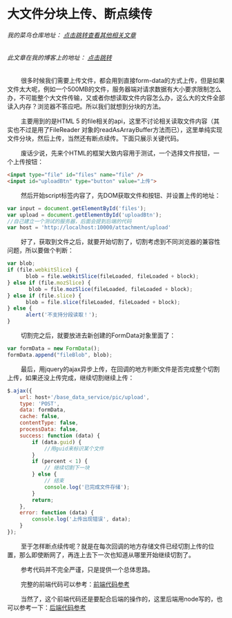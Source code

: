 # 大文件分块上传、断点续传
###### 我的菜鸟仓库地址： [点击跳转查看其他相关文章](https://github.com/ershing/RookieAngle "菜鸟仓库")
###### 此文章在我的博客上的地址： [点击跳转](http://www.ershing.cn/big-file-upload/ "点击我")

        很多时候我们需要上传文件，都会用到直接form-data的方式上传，但是如果文件太大呢，例如一个500MB的文件，服务器端对请求数据有大小要求限制怎么办，不可能整个大文件传输，又或者你想读取文件内容怎么办，这么大的文件全部读入内存？浏览器不答应吧。所以我们就想到分块的方法。

        主要用到的是HTML 5 的file相关的api，这里不讨论相关读取文件内容（其实也不过是用了FileReader 对象的readAsArrayBuffer方法而已），这里单纯实现文件分块，然后上传，当然还有断点续传。下面只展示关键代码。

        废话少说，先来个HTML的框架大致内容用于测试，一个选择文件按钮，一个上传按钮：
```html
<input type="file" id="files" name="file" />
<input id="uploadBtn" type="button" value="上传">
```
        然后开始script标签内容了，先DOM获取文件和按钮、并设置上传的地址：
```javascript
var input = document.getElementById('files');
var upload = document.getElementById('uploadBtn');
//自己建立一个测试的服务器，后面会提到后端的代码
var host = 'http://localhost:10000/attachment/upload'
```
        好了，获取到文件之后，就要开始切割了，切割考虑到不同浏览器的兼容性问题，所以要做个判断：
```javascript
var blob;
if (file.webkitSlice) {
      blob = file.webkitSlice(fileLoaded, fileLoaded + block);
} else if (file.mozSlice) {
       blob = file.mozSlice(fileLoaded, fileLoaded + block);
} else if (file.slice) {
      blob = file.slice(fileLoaded, fileLoaded + block);
} else {
      alert('不支持分段读取！');
}
```
        切割完之后，就要放进去新创建的FormData对象里面了：
```javascript
var formData = new FormData();
formData.append("fileBlob", blob);
```
        最后，用jquery的ajax异步上传，在回调的地方判断文件是否完成整个切割上传，如果还没上传完成，继续切割继续上传：
```javascript
$.ajax({
    url: host+'/base_data_service/pic/upload',
    type: 'POST',
    data: formData,
    cache: false,
    contentType: false,
    processData: false,
    success: function (data) {
        if (data.guid) {
            //用guid来标识某个文件
        }
        if (percent < 1) {
            // 继续切割下一块
        } else {
            // 结束
            console.log('已完成文件存储');
        }
        return;
    },
    error: function (data) {
        console.log('上传出现错误', data);
    }
});
```
        至于怎样断点续传呢？就是在每次回调的地方存储文件已经切割上传的位置，那么即使断网了，再连上去下一次也知道从哪里开始继续切割了。

        参考代码并不完全严谨，只是提供一个总体思路。

        完整的前端代码可以参考：[前端代码参考](https://github.com/ershing/RookieAngle/blob/master/HTML5&CSS3/upload_client.html)

        当然了，这个前端代码还是要配合后端的操作的，这里后端用node写的，也可以参考一下：[后端代码参考](https://github.com/ershing/RookieAngle/blob/master/HTML5&CSS3/upload_server.js)